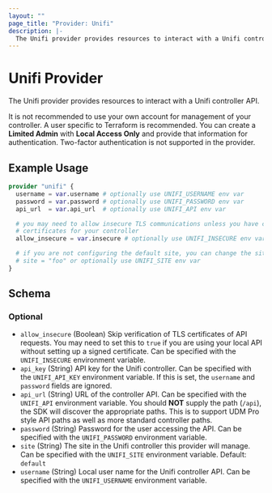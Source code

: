 ```yaml
---
layout: ""
page_title: "Provider: Unifi"
description: |-
  The Unifi provider provides resources to interact with a Unifi controller API.
---
```


# Unifi Provider

The Unifi provider provides resources to interact with a Unifi controller API.

It is not recommended to use your own account for management of your controller. A user specific to
Terraform is recommended. You can create a **Limited Admin** with **Local Access Only** and
provide that information for authentication. Two-factor authentication is not supported in the provider.

## Example Usage

```terraform
provider "unifi" {
  username = var.username # optionally use UNIFI_USERNAME env var
  password = var.password # optionally use UNIFI_PASSWORD env var
  api_url  = var.api_url  # optionally use UNIFI_API env var

  # you may need to allow insecure TLS communications unless you have configured
  # certificates for your controller
  allow_insecure = var.insecure # optionally use UNIFI_INSECURE env var

  # if you are not configuring the default site, you can change the site
  # site = "foo" or optionally use UNIFI_SITE env var
}
```

<!-- schema generated by tfplugindocs -->
## Schema

### Optional

- `allow_insecure` (Boolean) Skip verification of TLS certificates of API requests. You may need to set this to `true` if you are using your local API without setting up a signed certificate. Can be specified with the `UNIFI_INSECURE` environment variable.
- `api_key` (String) API key for the Unifi controller. Can be specified with the `UNIFI_API_KEY` environment variable. If this is set, the `username` and `password` fields are ignored.
- `api_url` (String) URL of the controller API. Can be specified with the `UNIFI_API` environment variable. You should **NOT** supply the path (`/api`), the SDK will discover the appropriate paths. This is to support UDM Pro style API paths as well as more standard controller paths.
- `password` (String) Password for the user accessing the API. Can be specified with the `UNIFI_PASSWORD` environment variable.
- `site` (String) The site in the Unifi controller this provider will manage. Can be specified with the `UNIFI_SITE` environment variable. Default: `default`
- `username` (String) Local user name for the Unifi controller API. Can be specified with the `UNIFI_USERNAME` environment variable.
